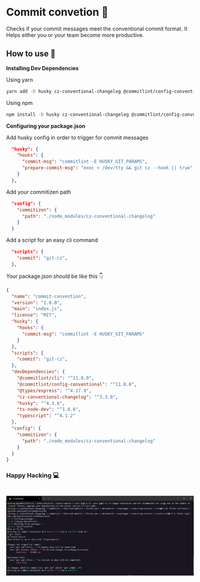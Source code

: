 # Commit convetion 🎡

Checks if your commit messages meet the conventional commit format. It Helps either you or your team become more productive.

## How to use 🤔

**Installing Dev Dependencies**

Using yarn
```bash
yarn add -D husky cz-conventional-changelog @commitlint/config-conventional @commitlint/cli
```

Using npm
```bash
npm install -D husky cz-conventional-changelog @commitlint/config-conventional @commitlint/cli
```

**Configuring your package.json**

Add husky config in order to trigger for commit messages

```json
  "husky": {
    "hooks": {
      "commit-msg": "commitlint -E HUSKY_GIT_PARAMS",
      "prepare-commit-msg": "exec < /dev/tty && git cz --hook || true"
    }
  },
```

Add your commitizen path

```json
  "config": {
    "commitizen": {
      "path": "./node_modules/cz-conventional-changelog"
    }
  }
```

Add a script for an easy cli command

```json
  "scripts": {
    "commit": "git-cz",
  },
```

Your package.json should be like this 👇
```json
{
  "name": "commit-convention",
  "version": "1.0.0",
  "main": "index.js",
  "license": "MIT",
  "husky": {
    "hooks": {
      "commit-msg": "commitlint -E HUSKY_GIT_PARAMS"
    }
  },
  "scripts": {
    "commit": "git-cz",
  },
  "devDependencies": {
    "@commitlint/cli": "^11.0.0",
    "@commitlint/config-conventional": "^11.0.0",
    "@types/express": "^4.17.9",
    "cz-conventional-changelog": "^3.3.0",
    "husky": "^4.3.6",
    "ts-node-dev": "^1.0.0",
    "typescript": "^4.1.2"
  },
  "config": {
    "commitizen": {
      "path": "./node_modules/cz-conventional-changelog"
    }
  }
}
```

### Happy Hacking 💻

<h1 align="center"> 
  <img alt="commitlint gif" src="./assets/commit-convention.gif" width="800px"/>
</h1>

